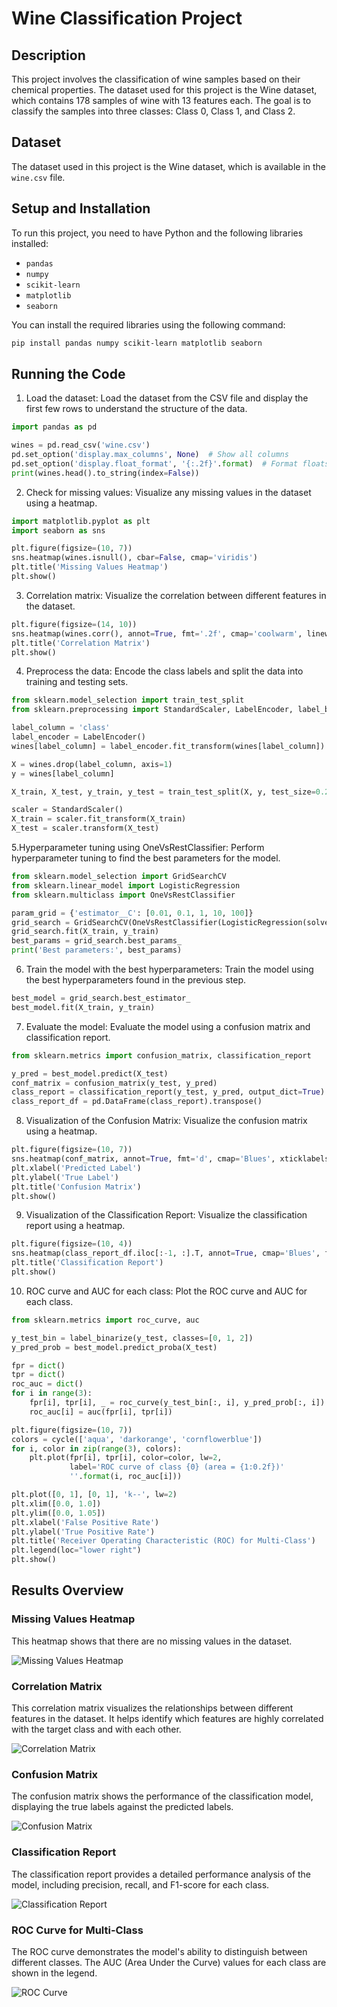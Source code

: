 # Wine Classification Project

## Description
This project involves the classification of wine samples based on their chemical properties. The dataset used for this project is the Wine dataset, which contains 178 samples of wine with 13 features each. The goal is to classify the samples into three classes: Class 0, Class 1, and Class 2.

## Dataset
The dataset used in this project is the Wine dataset, which is available in the `wine.csv` file.

## Setup and Installation
To run this project, you need to have Python and the following libraries installed:
- `pandas`
- `numpy`
- `scikit-learn`
- `matplotlib`
- `seaborn`

You can install the required libraries using the following command:
```bash
pip install pandas numpy scikit-learn matplotlib seaborn
```

## Running the Code
1. Load the dataset: Load the dataset from the CSV file and display the first few rows to understand the structure of the data.
```python
import pandas as pd

wines = pd.read_csv('wine.csv')
pd.set_option('display.max_columns', None)  # Show all columns
pd.set_option('display.float_format', '{:.2f}'.format)  # Format floats to 2 decimal places
print(wines.head().to_string(index=False))
```
2. Check for missing values: Visualize any missing values in the dataset using a heatmap.

```python
import matplotlib.pyplot as plt
import seaborn as sns

plt.figure(figsize=(10, 7))
sns.heatmap(wines.isnull(), cbar=False, cmap='viridis')
plt.title('Missing Values Heatmap')
plt.show()
```

3. Correlation matrix: Visualize the correlation between different features in the dataset.

```python
plt.figure(figsize=(14, 10))
sns.heatmap(wines.corr(), annot=True, fmt='.2f', cmap='coolwarm', linewidths=0.5)
plt.title('Correlation Matrix')
plt.show()
```

4. Preprocess the data: Encode the class labels and split the data into training and testing sets.

```python
from sklearn.model_selection import train_test_split
from sklearn.preprocessing import StandardScaler, LabelEncoder, label_binarize

label_column = 'class'
label_encoder = LabelEncoder()
wines[label_column] = label_encoder.fit_transform(wines[label_column])

X = wines.drop(label_column, axis=1)
y = wines[label_column]

X_train, X_test, y_train, y_test = train_test_split(X, y, test_size=0.2, random_state=42)

scaler = StandardScaler()
X_train = scaler.fit_transform(X_train)
X_test = scaler.transform(X_test)
```

5.Hyperparameter tuning using OneVsRestClassifier: Perform hyperparameter tuning to find the best parameters for the model.

```python
from sklearn.model_selection import GridSearchCV
from sklearn.linear_model import LogisticRegression
from sklearn.multiclass import OneVsRestClassifier

param_grid = {'estimator__C': [0.01, 0.1, 1, 10, 100]}
grid_search = GridSearchCV(OneVsRestClassifier(LogisticRegression(solver='liblinear', max_iter=5000)), param_grid, cv=5)
grid_search.fit(X_train, y_train)
best_params = grid_search.best_params_
print('Best parameters:', best_params)
```

6. Train the model with the best hyperparameters: Train the model using the best hyperparameters found in the previous step.

```python
best_model = grid_search.best_estimator_
best_model.fit(X_train, y_train)
```

7. Evaluate the model: Evaluate the model using a confusion matrix and classification report.

```python
from sklearn.metrics import confusion_matrix, classification_report

y_pred = best_model.predict(X_test)
conf_matrix = confusion_matrix(y_test, y_pred)
class_report = classification_report(y_test, y_pred, output_dict=True)
class_report_df = pd.DataFrame(class_report).transpose()
```

8. Visualization of the Confusion Matrix: Visualize the confusion matrix using a heatmap.

```python
plt.figure(figsize=(10, 7))
sns.heatmap(conf_matrix, annot=True, fmt='d', cmap='Blues', xticklabels=label_encoder.classes_, yticklabels=label_encoder.classes_)
plt.xlabel('Predicted Label')
plt.ylabel('True Label')
plt.title('Confusion Matrix')
plt.show()
```

9. Visualization of the Classification Report: Visualize the classification report using a heatmap.

```python
plt.figure(figsize=(10, 4))
sns.heatmap(class_report_df.iloc[:-1, :].T, annot=True, cmap='Blues', fmt=".2f")
plt.title('Classification Report')
plt.show()
```

10. ROC curve and AUC for each class: Plot the ROC curve and AUC for each class.

```python
from sklearn.metrics import roc_curve, auc

y_test_bin = label_binarize(y_test, classes=[0, 1, 2])
y_pred_prob = best_model.predict_proba(X_test)

fpr = dict()
tpr = dict()
roc_auc = dict()
for i in range(3):
    fpr[i], tpr[i], _ = roc_curve(y_test_bin[:, i], y_pred_prob[:, i])
    roc_auc[i] = auc(fpr[i], tpr[i])

plt.figure(figsize=(10, 7))
colors = cycle(['aqua', 'darkorange', 'cornflowerblue'])
for i, color in zip(range(3), colors):
    plt.plot(fpr[i], tpr[i], color=color, lw=2,
             label='ROC curve of class {0} (area = {1:0.2f})'
             ''.format(i, roc_auc[i]))

plt.plot([0, 1], [0, 1], 'k--', lw=2)
plt.xlim([0.0, 1.0])
plt.ylim([0.0, 1.05])
plt.xlabel('False Positive Rate')
plt.ylabel('True Positive Rate')
plt.title('Receiver Operating Characteristic (ROC) for Multi-Class')
plt.legend(loc="lower right")
plt.show()
```

## Results Overview

### Missing Values Heatmap
This heatmap shows that there are no missing values in the dataset.

![Missing Values Heatmap](Images/heatmap.png)

### Correlation Matrix
This correlation matrix visualizes the relationships between different features in the dataset. It helps identify which features are highly correlated with the target class and with each other.

![Correlation Matrix](Images/Correlation_matrix.png)

### Confusion Matrix
The confusion matrix shows the performance of the classification model, displaying the true labels against the predicted labels.

![Confusion Matrix](Images/Confusion_matrix.png)

### Classification Report
The classification report provides a detailed performance analysis of the model, including precision, recall, and F1-score for each class.

![Classification Report](Images/classification_report.png)

### ROC Curve for Multi-Class
The ROC curve demonstrates the model's ability to distinguish between different classes. The AUC (Area Under the Curve) values for each class are shown in the legend.

![ROC Curve](Images/ROC.png)
